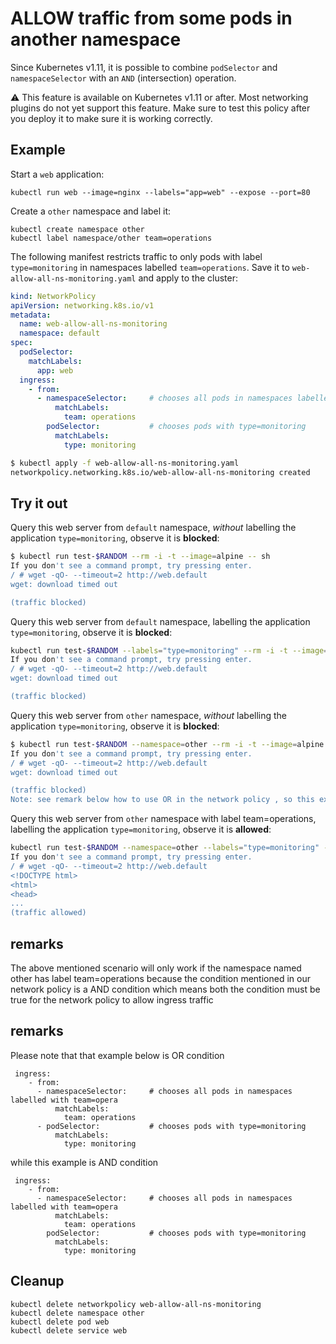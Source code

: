 # ALLOW traffic from some pods in another namespace

Since Kubernetes v1.11, it is possible to combine `podSelector` and `namespaceSelector`
with an `AND` (intersection) operation.

:warning: This feature is available on Kubernetes v1.11 or after.  Most networking
plugins do not yet support this feature. Make sure to test this policy after you
deploy it to make sure it is working correctly.

## Example

Start a `web` application:

    kubectl run web --image=nginx --labels="app=web" --expose --port=80

Create a `other` namespace and label it:

    kubectl create namespace other
    kubectl label namespace/other team=operations

The following manifest restricts traffic to only pods with label `type=monitoring` in namespaces labelled `team=operations`. Save it to `web-allow-all-ns-monitoring.yaml` and apply to the cluster:

```yaml
kind: NetworkPolicy
apiVersion: networking.k8s.io/v1
metadata:
  name: web-allow-all-ns-monitoring
  namespace: default
spec:
  podSelector:
    matchLabels:
      app: web
  ingress:
    - from:
      - namespaceSelector:     # chooses all pods in namespaces labelled with team=operations
          matchLabels:
            team: operations  
        podSelector:           # chooses pods with type=monitoring
          matchLabels:
            type: monitoring
```

```sh
$ kubectl apply -f web-allow-all-ns-monitoring.yaml
networkpolicy.networking.k8s.io/web-allow-all-ns-monitoring created
```

## Try it out

Query this web server from `default` namespace, *without* labelling the application `type=monitoring`, observe it is **blocked**:

```sh
$ kubectl run test-$RANDOM --rm -i -t --image=alpine -- sh
If you don't see a command prompt, try pressing enter.
/ # wget -qO- --timeout=2 http://web.default
wget: download timed out

(traffic blocked)
```

Query this web server from `default` namespace, labelling the application `type=monitoring`, observe it is **blocked**:

```sh
kubectl run test-$RANDOM --labels="type=monitoring" --rm -i -t --image=alpine -- sh
If you don't see a command prompt, try pressing enter.
/ # wget -qO- --timeout=2 http://web.default
wget: download timed out

(traffic blocked)
```

Query this web server from `other` namespace, *without* labelling the application `type=monitoring`, observe it is **blocked**:

```sh
$ kubectl run test-$RANDOM --namespace=other --rm -i -t --image=alpine -- sh
If you don't see a command prompt, try pressing enter.
/ # wget -qO- --timeout=2 http://web.default
wget: download timed out

(traffic blocked) 
Note: see remark below how to use OR in the network policy , so this example will work as well 
```

Query this web server from `other` namespace with label team=operations, labelling the application `type=monitoring`, observe it is **allowed**:

```sh
kubectl run test-$RANDOM --namespace=other --labels="type=monitoring" --rm -i -t --image=alpine -- sh
If you don't see a command prompt, try pressing enter.
/ # wget -qO- --timeout=2 http://web.default
<!DOCTYPE html>
<html>
<head>
...
(traffic allowed)
```
## remarks
The above mentioned scenario will only work if the namespace named other has label team=operations because the condition mentioned in our network policy is a AND condition which means both the condition must be true for the network policy to allow ingress traffic

## remarks
Please note that that example below is OR condition 
```
 ingress:
    - from:
      - namespaceSelector:     # chooses all pods in namespaces labelled with team=opera
          matchLabels:
            team: operations
      - podSelector:           # chooses pods with type=monitoring
          matchLabels:
            type: monitoring
```            

while this example is AND condition 
```
 ingress:
    - from:
      - namespaceSelector:     # chooses all pods in namespaces labelled with team=opera
          matchLabels:
            team: operations
        podSelector:           # chooses pods with type=monitoring
          matchLabels:
            type: monitoring
```  

## Cleanup

    kubectl delete networkpolicy web-allow-all-ns-monitoring
    kubectl delete namespace other
    kubectl delete pod web
    kubectl delete service web
